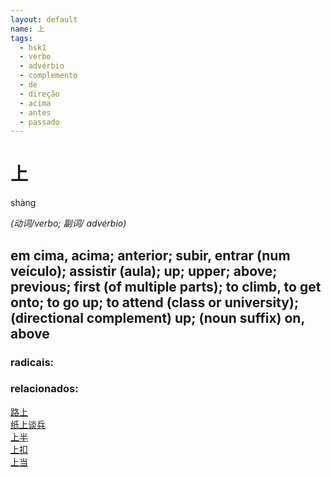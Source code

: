 ```yaml
--- 
layout: default
name: 上 
tags: 
  - hsk1
  - verbo
  - advérbio
  - complemento
  - de
  - direção
  - acima
  - antes
  - passado
--- 
```

# 上 
shàng  
 
*(动词/verbo; 副词/ advérbio)*  
## em cima, acima; anterior; subir, entrar (num veículo); assistir (aula); up; upper; above; previous; first (of multiple parts); to climb, to get onto; to go up; to attend (class or university); (directional complement) up; (noun suffix) on, above 
### radicais: 
### relacionados: 
[路上](/zhengshidu/hsk1/路上)  
[纸上谈兵](/zhengshidu/hsk5/纸上谈兵)  
[上半](/zhengshidu/outras/上半)  
[上扣](/zhengshidu/hsk6/上扣)  
[上当](/zhengshidu/hsk6/上当)  
